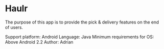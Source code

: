 # Haulr
The purpose of this app is to provide the pick &amp; delivery features on the end of users.

Support platform: Android
Language: Java
Minimum requirements for OS: Above Android 2.2
Author: Adrian

